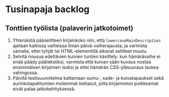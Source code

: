 # Tusinapaja backlog

## Tonttien työlista (palaverin jatkotoimet)

1. Yhtenäistä pääselitteen kirjainkoko niin, että `lowercaseMainDescription` ajetaan kaikissa vaiheissa ilman päivä-vaiherajausta, ja varmista samalla, ettei tyhjät tai HTML-elementillä alkavat selitteet muutu.
2. Selvitä nousua edeltävien kuivien tuntien käsittely: kun hämärävaihe ei enää päädy päätekstiksi, varmista että kuivan sään kuvaus nostaa ensimmäisen kirjaimen isoksi ja ettei hämärän CSS-yläsuuraus laukea vahingossa.
3. Päivitä testisuunnitelma kattamaan sumu-, sade- ja kuivatapaukset sekä aurinkotapahtumien molemmat kieliasut, jotta kirjaimiston poikkeamat eivät palaa jatkokehityksessä.
